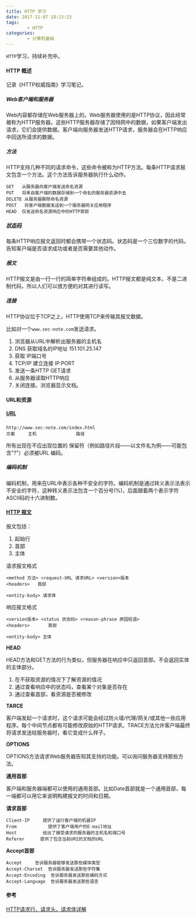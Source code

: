 ```yaml
---
title: HTTP 学习
date: 2017-11-07 18:13:23
tags:
		- HTTP
categories:
		- 计算机基础
---
```


`HTTP`学习，持续补充中。

<!-- more -->



#### HTTP 概述

记录《HTTP权威指南》学习笔记。

##### Web客户端和服务器

Web内容都存储在Web服务器上的。Web服务器使用的是HTTP协议，因此经常被称为HTTP服务器。这些HTTP服务器存储了因特网中的数据，如果客户端发出请求，它们会提供数据。客户端向服务器发送HTTP请求，服务器会在HTTP响应中回送所请求的数据。

##### 方法

HTTP支持几种不同的请求命令，这些命令被称为HTTP方法。每条HTTP请求报文包含一个方法。这个方法告诉服务器执行什么动作。

	GET   从服务器向客户端发送命名资源
	PUT   将来自客户端的数据存储到一个命名的服务器资源中去
	DELETE 从服务器删除命名资源
	POST   将客户端数据发送到一个服务器网关应用程序
	HEAD  仅发送命名资源响应中的HTTP首部


##### [状态码](https://en.wikipedia.org/wiki/List_of_HTTP_status_codes)

每条HTTP响应报文返回时都会携带一个状态码。状态码是一个三位数字的代码，告知客户端是否请求成功或者是否需要其他动作。

##### 报文

HTTP报文是由一行一行的简单字符串组成的。HTTP报文都是纯文本，不是二进制代码，所以人们可以很方便的对其进行读写。

##### 连接

HTTP协议位于TCP之上，HTTP使用TCP来传输其报文数据。

比如对一个`www.sec-note.com`发送请求。

1. 浏览器从URL中解析出服务器的主机名
2. DNS 获取域名的IP地址 151.101.25.147
3. 获取 IP端口号
4. TCP/IP 建立连接 IP:PORT
5. 发送一条HTTP GET请求
6. 从服务器读取HTTP响应
7. 关闭连接。浏览器显示文档。

#### URL和资源

##### [URL](https://www.oschina.net/translate/what-every-web-developer-must-know-about-url-encoding)

	http://www.sec-note.com/index.html
	方案     主机 				路径

所有出现在不应出现位置的 保留符（例如路径片段——以文件名为例——可能包含"?"）必须被URL 编码。

##### 编码机制

编码机制，用来在URL中表示各种不安全的字符。编码机制是通过转义表示法表示不安全的字符，这种转义表示法包含一个百分号(%)，后面跟着两个表示字符ASCII码的十六进制数。

#### [HTTP 报文](https://blog.csdn.net/u010256388/article/details/68491509)

报文包括：

1. 起始行
2. 首部
3. 主体


请求报文格式

	<method 方法> <request-URL 请求URL> <version>版本
	<headers>   首部
	
	<entity-body> 请求体


响应报文格式

	<version版本> <status 状态码> <reason-phrase 原因短语>
	<headers>       首部

	<entity-body> 主体
	

__HEAD__

HEAD方法和GET方法的行为类似，但服务器在响应中只返回首部。不会返回实体的主体部分。

1. 在不获取资源的情况下了解资源的情况
2. 通过查看响应中的状态吗，查看某个对象是否存在
3. 通过查看首部，看资源是否被修改

__TARCE__

客户端发起一个请求时，这个请求可能会经过防火墙/代理/网关/或其他一些应用程序。每个中间节点都有可能修改原始的HTTP请求。TRACE方法允许客户端最终将请求发送给服务器时，看它变成什么样子。

__OPTIONS__

OPTIONS方法请求Web服务器告知其支持的功能。可以询问服务器支持那些方法。

__通用首部__

客户端和服务器端都可以使用的通用首部。比如Date首部就是一个通用首部，每一端都可以用它来说明构建报文的时间和日期。

__请求首部__

	Client-IP     提供了运行客户端的机器IP
	From			提供了客户端用户的E-mail地址
	Host		  给出了接受请求的服务器的主机名和端口号
	Referer		 提供了包含当前URI的文档的URL

__Accept首部__

	Accept     告诉服务器能够发送那些媒体类型
	Accept-Charset	告诉服务器发送那些字符集
	Accept-Encoding  告诉服务器发送那些编码方式
	Accept-Language  告诉服务器发送那些语言

	

#### 参考

[HTTP请求行、请求头、请求体详解](https://blog.csdn.net/u010256388/article/details/68491509)
